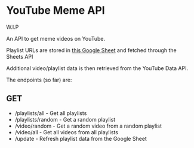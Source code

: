 # YouTube Meme API

W.I.P

An API to get meme videos on YouTube.

Playlist URLs are stored in [this Google Sheet](https://docs.google.com/spreadsheets/d/1MuvC8JpJte1wzAS0m9qR0rr2-gxzL8aaX6lvlKeAqvs/edit?usp=sharing)
and fetched through the Sheets API

Additional video/playlist data is then retrieved from the YouTube Data API.

The endpoints (so far) are:

## GET

- /playlists/all - Get all playlists
- /playlists/random - Get a random playlist
- /video/random - Get a random video from a random playlist
- /video/all - Get all videos from all playlists
- /update - Refresh playlist data from the Google Sheet
